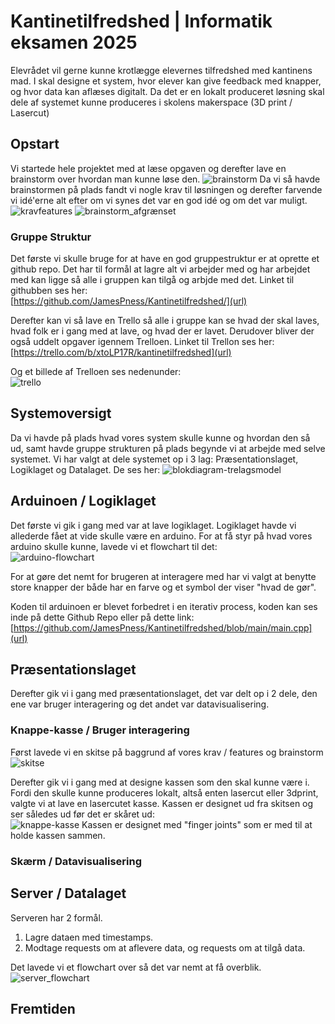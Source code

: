 # Kantinetilfredshed | Informatik eksamen 2025
Elevrådet vil gerne kunne krotlægge elevernes tilfredshed med kantinens mad. I skal designe et system, hvor elever kan give feedback med knapper, og hvor data kan aflæses digitalt. Da det er en lokalt produceret løsning skal dele af systemet kunne produceres i skolens makerspace (3D print / Lasercut)

## Opstart
Vi startede hele projektet med at læse opgaven og derefter lave en brainstorm over hvordan man kunne løse den.
![brainstorm](https://github.com/user-attachments/assets/55b62f28-e19b-47f2-abf4-e8fdc6c43e21)
Da vi så havde brainstormen på plads fandt vi nogle krav til løsningen og derefter farvende vi idé'erne alt efter om vi synes det var en god idé og om det var muligt.
![kravfeatures](https://github.com/user-attachments/assets/ed3a3d63-d905-458a-bf46-b621b74b4859)
![brainstorm_afgrænset](https://github.com/user-attachments/assets/cfc68d32-98df-477f-b8ac-485239ecaf4d)

### Gruppe Struktur
Det første vi skulle bruge for at have en god gruppestruktur er at oprette et github repo. Det har til formål at lagre alt vi arbejder med og har arbejdet med kan ligge så alle i gruppen kan tilgå og arbjde med det.
Linket til githubben ses her: <br>
[https://github.com/JamesPness/Kantinetilfredshed/](url) <br>

Derefter kan vi så lave en Trello så alle i gruppe kan se hvad der skal laves, hvad folk er i gang med at lave, og hvad der er lavet. Derudover bliver der også uddelt opgaver igennem Trelloen. Linket til Trellon ses her: <br> 
[https://trello.com/b/xtoLP17R/kantinetilfredshed](url) <br>

Og et billede af Trelloen ses nedenunder: <br>
![trello](https://github.com/user-attachments/assets/b0a4268a-d87c-43f6-9cac-02fdcdf57485)

## Systemoversigt
Da vi havde på plads hvad vores system skulle kunne og hvordan den så ud, samt havde gruppe strukturen på plads begynde vi at arbejde med selve systemet. Vi har valgt at dele systemet op i 3 lag: Præsentationslaget, Logiklaget og Datalaget. De ses her:
![blokdiagram-trelagsmodel](https://github.com/user-attachments/assets/6d76eff1-115e-4b9b-9460-9b5e4015b034)

## Arduinoen / Logiklaget
Det første vi gik i gang med var at lave logiklaget. Logiklaget havde vi allederde fået at vide skulle være en arduino.
For at få styr på hvad vores arduino skulle kunne, lavede vi et flowchart til det: <br> 
![arduino-flowchart](https://github.com/user-attachments/assets/aa105073-9148-4705-9437-998a68dd29c1)

For at gøre det nemt for brugeren at interagere med har vi valgt at benytte store knapper der både har en farve og et symbol der viser "hvad de gør".

Koden til arduinoen er blevet forbedret i en iterativ process, koden kan ses inde på dette Github Repo eller på dette link: <br>
[https://github.com/JamesPness/Kantinetilfredshed/blob/main/main.cpp](url)

## Præsentationslaget
Derefter gik vi i gang med præsentationslaget, det var delt op i 2 dele, den ene var bruger interagering og det andet var datavisualisering.

### Knappe-kasse / Bruger interagering
Først lavede vi en skitse på baggrund af vores krav / features og brainstorm
![skitse](https://github.com/user-attachments/assets/f0320cdb-e709-45d3-8573-05ae06f13cea)

Derefter gik vi i gang med at designe kassen som den skal kunne være i. Fordi den skulle kunne produceres lokalt, altså enten lasercut eller 3dprint, valgte vi at lave en lasercutet kasse.
Kassen er designet ud fra skitsen og ser således ud før det er skåret ud: <br>
![knappe-kasse](https://github.com/user-attachments/assets/742552c1-f55e-4021-acff-f1301ade6a58)
Kassen er designet med "finger joints" som er med til at holde kassen sammen.

### Skærm / Datavisualisering

## Server / Datalaget
Serveren har 2 formål.
1. Lagre dataen med timestamps.
2. Modtage requests om at aflevere data, og requests om at tilgå data.

Det lavede vi et flowchart over så det var nemt at få overblik. <br>
![server_flowchart](https://github.com/user-attachments/assets/7ba723df-c004-42d7-9ade-bae8c5f2fc96)

## Fremtiden
